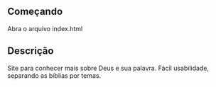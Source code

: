 ## Começando

Abra o arquivo index.html

## Descrição

Site para conhecer mais sobre Deus e sua palavra. Fácil usabilidade, separando as bíblias por temas.
